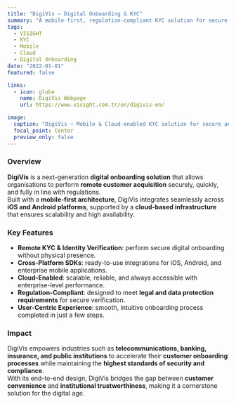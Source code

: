 ```yaml
---
title: "DigiVis — Digital Onboarding & KYC"
summary: "A mobile-first, regulation-compliant KYC solution for secure remote identity verification. Fully compatible with iOS, Android, and cloud infrastructure, DigiVis enables seamless digital onboarding with enterprise-grade scalability."
tags:
  - VISIGHT
  - KYC
  - Mobile
  - Cloud
  - Digital Onboarding
date: "2022-01-01"
featured: false

links:
  - icon: globe
    name: DigiVis Webpage
    url: https://www.visight.com.tr/en/digivis-en/

image:
  caption: "DigiVis — Mobile & Cloud-enabled KYC solution for secure and scalable digital onboarding."
  focal_point: Center
  preview_only: false
---
```


### Overview
**DigiVis** is a next-generation **digital onboarding solution** that allows organisations to perform **remote customer acquisition** securely, quickly, and fully in line with regulations.  
Built with a **mobile-first architecture**, DigiVis integrates seamlessly across **iOS and Android platforms**, supported by a **cloud-based infrastructure** that ensures scalability and high availability.

### Key Features
- **Remote KYC & Identity Verification**: perform secure digital onboarding without physical presence.  
- **Cross-Platform SDKs**: ready-to-use integrations for iOS, Android, and enterprise mobile applications.  
- **Cloud-Enabled**: scalable, reliable, and always accessible with enterprise-level performance.  
- **Regulation-Compliant**: designed to meet **legal and data protection requirements** for secure verification.  
- **User-Centric Experience**: smooth, intuitive onboarding process completed in just a few steps.  

### Impact
DigiVis empowers industries such as **telecommunications, banking, insurance, and public institutions** to accelerate their **customer onboarding processes** while maintaining the **highest standards of security and compliance**.  
With its end-to-end design, DigiVis bridges the gap between **customer convenience** and **institutional trustworthiness**, making it a cornerstone solution for the digital age.
